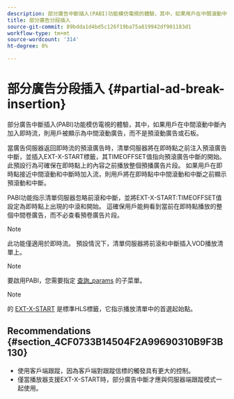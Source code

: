 ```yaml
---
description: 部分廣告中斷插入(PABI)功能模仿電視的體驗，其中，如果用戶在中間滾動中斷內加入即時流，則用戶被顯示為中間滾動廣告，而不是預滾動廣告或石板。
title: 部分廣告分段插入
source-git-commit: 89bdda1d4bd5c126f19ba75a819942df901183d1
workflow-type: tm+mt
source-wordcount: '314'
ht-degree: 0%

---
```



# 部分廣告分段插入 {#partial-ad-break-insertion}

部分廣告中斷插入(PABI)功能模仿電視的體驗，其中，如果用戶在中間滾動中斷內加入即時流，則用戶被顯示為中間滾動廣告，而不是預滾動廣告或石板。

當廣告伺服器返回即時流的預滾廣告時，清單伺服器將在即時點之前注入預滾廣告中斷，並插入EXT-X-START標籤，其TIMEOFFSET值指向預滾廣告中斷的開始。 此預設行為可確保在即時點上的內容之前播放整個預播廣告片段。 如果用戶在即時點接近中間滾動和中斷時加入流，則用戶將在即時點中中間滾動和中斷之前顯示預滾動和中斷。

PABI功能指示清單伺服器忽略前滾和中斷，並將EXT-X-START:TIMEOFFSET值設定為即時點上出現的中滾和開始。 這確保用戶能夠看到當前在即時點播放的整個中間卷廣告，而不必查看預卷廣告片段。

>[!NOTE]
>
>此功能僅適用於即時流。 預設情況下，清單伺服器將前滾和中斷插入VOD播放清單上。

>[!NOTE]
>
>要啟用PABI，您需要指定 [查詢_params](/help/primetime-ad-insertion/~old-msapi-topics/ms-getting-started/ms-api-query-params.md) 的子菜單。

>[!NOTE]
>
>的 [EXT-X-START](https://tools.ietf.org/html/rfc8216#section-4.3.5.2) 是標準HLS標籤，它指示播放清單中的首選起始點。

## Recommendations {#section_4CF0733B14504F2A99690310B9F3B130}

* 使用客戶端跟蹤，因為客戶端對跟蹤信標的觸發具有更大的控制。
* 僅當播放器支援EXT-X-START時，部分廣告中斷才應與伺服器端跟蹤模式一起使用。